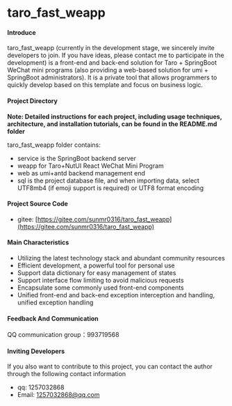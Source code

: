 # taro_fast_weapp

#### Introduce
taro_fast_weapp (currently in the development stage, we sincerely invite developers to join. If you have ideas, please contact me to participate in the development) is a front-end and back-end solution for Taro + SpringBoot WeChat mini programs (also providing a web-based solution for umi + SpringBoot administrators). It is a private tool that allows programmers to quickly develop based on this template and focus on business logic.

#### Project Directory
**Note: Detailed instructions for each project, including usage techniques, architecture, and installation tutorials, can be found in the README.md folder**

taro_fast_weapp folder contains:
- service is the SpringBoot backend server
- weapp for Taro+NutUI React WeChat Mini Program
- web as umi+antd backend management end
- sql is the project database file, and when importing data, select UTF8mb4 (if emoji support is required) or UTF8 format encoding

#### Project Source Code
- gitee: [https://gitee.com/sunmr0316/taro_fast_weapp](https://gitee.com/sunmr0316/taro_fast_weapp)

#### Main Characteristics
- Utilizing the latest technology stack and abundant community resources
- Efficient development, a powerful tool for personal use
- Support data dictionary for easy management of states
- Support interface flow limiting to avoid malicious requests
- Encapsulate some commonly used front-end components
- Unified front-end and back-end exception interception and handling, unified exception handling

#### Feedback And Communication
QQ communication group：993719568

#### Inviting Developers
If you also want to contribute to this project, you can contact the author through the following contact information
- qq: 1257032868
- Email: [1257032868@qq.com](1257032868@qq.com)
